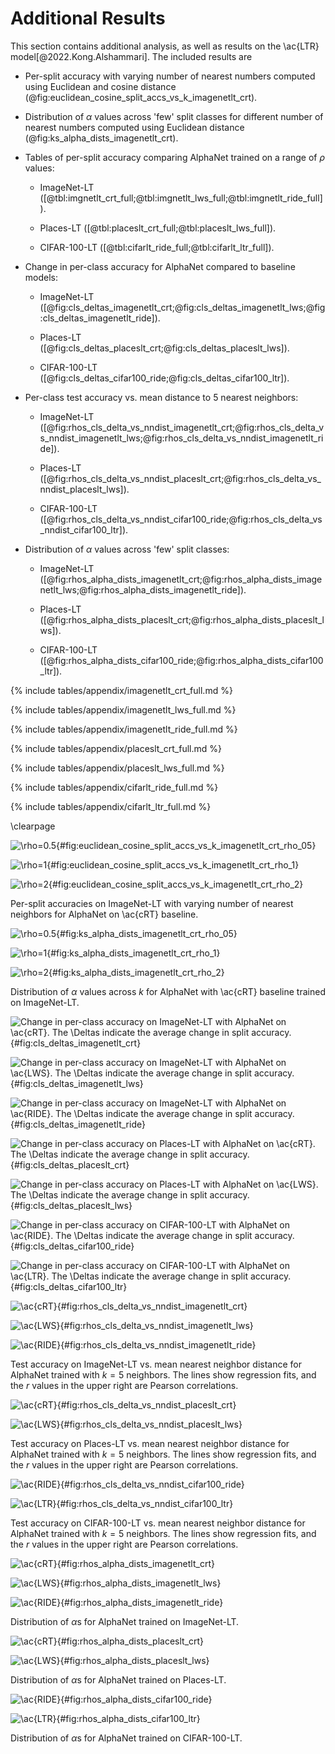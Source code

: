 # Additional Results

This section contains additional analysis, as well as results on the
\ac{LTR} model[@2022.Kong.Alshammari]. The included results are

* Per-split accuracy with varying number of nearest numbers computed
  using Euclidean and cosine distance
  (@fig:euclidean_cosine_split_accs_vs_k_imagenetlt_crt).

* Distribution of $\alpha$ values across 'few' split classes for
  different number of nearest numbers computed using Euclidean
  distance (@fig:ks_alpha_dists_imagenetlt_crt).

* Tables of per-split accuracy comparing AlphaNet trained on a range
  of $\rho$ values:

    * ImageNet-LT ([@tbl:imgnetlt_crt_full;@tbl:imgnetlt_lws_full;@tbl:imgnetlt_ride_full]).

    * Places-LT ([@tbl:placeslt_crt_full;@tbl:placeslt_lws_full]).

    * CIFAR-100-LT ([@tbl:cifarlt_ride_full;@tbl:cifarlt_ltr_full]).

* Change in per-class accuracy for AlphaNet compared to baseline models:

    * ImageNet-LT ([@fig:cls_deltas_imagenetlt_crt;@fig:cls_deltas_imagenetlt_lws;@fig:cls_deltas_imagenetlt_ride]).

    * Places-LT ([@fig:cls_deltas_placeslt_crt;@fig:cls_deltas_placeslt_lws]).

    * CIFAR-100-LT ([@fig:cls_deltas_cifar100_ride;@fig:cls_deltas_cifar100_ltr]).

* Per-class test accuracy vs. mean distance to 5 nearest neighbors:

    * ImageNet-LT ([@fig:rhos_cls_delta_vs_nndist_imagenetlt_crt;@fig:rhos_cls_delta_vs_nndist_imagenetlt_lws;@fig:rhos_cls_delta_vs_nndist_imagenetlt_ride]).

    * Places-LT ([@fig:rhos_cls_delta_vs_nndist_placeslt_crt;@fig:rhos_cls_delta_vs_nndist_placeslt_lws]).

    * CIFAR-100-LT ([@fig:rhos_cls_delta_vs_nndist_cifar100_ride;@fig:rhos_cls_delta_vs_nndist_cifar100_ltr]).

* Distribution of $\alpha$ values across 'few' split classes:

    * ImageNet-LT ([@fig:rhos_alpha_dists_imagenetlt_crt;@fig:rhos_alpha_dists_imagenetlt_lws;@fig:rhos_alpha_dists_imagenetlt_ride]).

    * Places-LT ([@fig:rhos_alpha_dists_placeslt_crt;@fig:rhos_alpha_dists_placeslt_lws]).

    * CIFAR-100-LT ([@fig:rhos_alpha_dists_cifar100_ride;@fig:rhos_alpha_dists_cifar100_ltr]).


{% include tables/appendix/imagenetlt_crt_full.md %}

{% include tables/appendix/imagenetlt_lws_full.md %}

{% include tables/appendix/imagenetlt_ride_full.md %}


{% include tables/appendix/placeslt_crt_full.md %}

{% include tables/appendix/placeslt_lws_full.md %}


{% include tables/appendix/cifarlt_ride_full.md %}

{% include tables/appendix/cifarlt_ltr_full.md %}


\clearpage


<div id="fig:euclidean_cosine_split_accs_vs_k_imagenetlt_crt">

![$\rho=0.5$](figures/appendix/euclidean_cosine_split_accs_vs_k_imagenetlt_crt_rho_05){#fig:euclidean_cosine_split_accs_vs_k_imagenetlt_crt_rho_05}

![$\rho=1$](figures/appendix/euclidean_cosine_split_accs_vs_k_imagenetlt_crt_rho_1){#fig:euclidean_cosine_split_accs_vs_k_imagenetlt_crt_rho_1}

![$\rho=2$](figures/appendix/euclidean_cosine_split_accs_vs_k_imagenetlt_crt_rho_2){#fig:euclidean_cosine_split_accs_vs_k_imagenetlt_crt_rho_2}

Per-split accuracies on ImageNet-LT with varying number of nearest neighbors for AlphaNet on \ac{cRT} baseline.

</div>


<div id="fig:ks_alpha_dists_imagenetlt_crt">

![$\rho=0.5$](figures/appendix/ks_alpha_dists_imagenetlt_crt_rho_05){#fig:ks_alpha_dists_imagenetlt_crt_rho_05}

![$\rho=1$](figures/appendix/ks_alpha_dists_imagenetlt_crt_rho_1){#fig:ks_alpha_dists_imagenetlt_crt_rho_1}

![$\rho=2$](figures/appendix/ks_alpha_dists_imagenetlt_crt_rho_2){#fig:ks_alpha_dists_imagenetlt_crt_rho_2}

Distribution of $\alpha$ values across $k$ for AlphaNet with \ac{cRT} baseline trained on ImageNet-LT.

</div>


![Change in per-class accuracy on ImageNet-LT with AlphaNet on \ac{cRT}. The $\Delta$s indicate the average change in split accuracy.](figures/appendix/cls_deltas_imagenetlt_crt){#fig:cls_deltas_imagenetlt_crt}

![Change in per-class accuracy on ImageNet-LT with AlphaNet on \ac{LWS}. The $\Delta$s indicate the average change in split accuracy.](figures/appendix/cls_deltas_imagenetlt_lws){#fig:cls_deltas_imagenetlt_lws}

![Change in per-class accuracy on ImageNet-LT with AlphaNet on \ac{RIDE}. The $\Delta$s indicate the average change in split accuracy.](figures/appendix/cls_deltas_imagenetlt_ride){#fig:cls_deltas_imagenetlt_ride}


![Change in per-class accuracy on Places-LT with AlphaNet on \ac{cRT}. The $\Delta$s indicate the average change in split accuracy.](figures/appendix/cls_deltas_placeslt_crt){#fig:cls_deltas_placeslt_crt}

![Change in per-class accuracy on Places-LT with AlphaNet on \ac{LWS}. The $\Delta$s indicate the average change in split accuracy.](figures/appendix/cls_deltas_placeslt_lws){#fig:cls_deltas_placeslt_lws}


![Change in per-class accuracy on CIFAR-100-LT with AlphaNet on \ac{RIDE}. The $\Delta$s indicate the average change in split accuracy.](figures/appendix/cls_deltas_cifar100_ride){#fig:cls_deltas_cifar100_ride}

![Change in per-class accuracy on CIFAR-100-LT with AlphaNet on \ac{LTR}. The $\Delta$s indicate the average change in split accuracy.](figures/appendix/cls_deltas_cifar100_ltr){#fig:cls_deltas_cifar100_ltr}


<div id="fig:rhos_cls_delta_vs_nndist_imagenetlt">

![\ac{cRT}](figures/appendix/rhos_cls_delta_vs_nndist_imagenetlt_crt){#fig:rhos_cls_delta_vs_nndist_imagenetlt_crt}

![\ac{LWS}](figures/appendix/rhos_cls_delta_vs_nndist_imagenetlt_lws){#fig:rhos_cls_delta_vs_nndist_imagenetlt_lws}

![\ac{RIDE}](figures/appendix/rhos_cls_delta_vs_nndist_imagenetlt_ride){#fig:rhos_cls_delta_vs_nndist_imagenetlt_ride}

Test accuracy on ImageNet-LT vs. mean nearest neighbor distance for AlphaNet trained with $k=5$ neighbors. The lines show regression fits, and the $r$ values in the upper right are Pearson correlations.

</div>


<div id="fig:rhos_cls_delta_vs_nndist_placeslt">

![\ac{cRT}](figures/appendix/rhos_cls_delta_vs_nndist_placeslt_crt){#fig:rhos_cls_delta_vs_nndist_placeslt_crt}

![\ac{LWS}](figures/appendix/rhos_cls_delta_vs_nndist_placeslt_lws){#fig:rhos_cls_delta_vs_nndist_placeslt_lws}

Test accuracy on Places-LT vs. mean nearest neighbor distance for AlphaNet trained with $k=5$ neighbors. The lines show regression fits, and the $r$ values in the upper right are Pearson correlations.

</div>


<div id="fig:rhos_cls_delta_vs_nndist_cifar100">

![\ac{RIDE}](figures/appendix/rhos_cls_delta_vs_nndist_cifar100_ride){#fig:rhos_cls_delta_vs_nndist_cifar100_ride}

![\ac{LTR}](figures/appendix/rhos_cls_delta_vs_nndist_cifar100_ltr){#fig:rhos_cls_delta_vs_nndist_cifar100_ltr}

Test accuracy on CIFAR-100-LT vs. mean nearest neighbor distance for AlphaNet trained with $k=5$ neighbors. The lines show regression fits, and the $r$ values in the upper right are Pearson correlations.

</div>


<div id="fig:rhos_alpha_dists_imagenetlt">

![\ac{cRT}](figures/appendix/rhos_alpha_dists_imagenetlt_crt){#fig:rhos_alpha_dists_imagenetlt_crt}

![\ac{LWS}](figures/appendix/rhos_alpha_dists_imagenetlt_lws){#fig:rhos_alpha_dists_imagenetlt_lws}

![\ac{RIDE}](figures/appendix/rhos_alpha_dists_imagenetlt_ride){#fig:rhos_alpha_dists_imagenetlt_ride}

Distribution of $\alpha$s for AlphaNet trained on ImageNet-LT.

</div>


<div id="fig:rhos_alpha_dists_placeslt">

![\ac{cRT}](figures/appendix/rhos_alpha_dists_placeslt_crt){#fig:rhos_alpha_dists_placeslt_crt}

![\ac{LWS}](figures/appendix/rhos_alpha_dists_placeslt_lws){#fig:rhos_alpha_dists_placeslt_lws}

Distribution of $\alpha$s for AlphaNet trained on Places-LT.

</div>


<div id="fig:rhos_alpha_dists_cifar100">

![\ac{RIDE}](figures/appendix/rhos_alpha_dists_cifar100_ride){#fig:rhos_alpha_dists_cifar100_ride}

![\ac{LTR}](figures/appendix/rhos_alpha_dists_cifar100_ltr){#fig:rhos_alpha_dists_cifar100_ltr}

Distribution of $\alpha$s for AlphaNet trained on CIFAR-100-LT.

</div>
